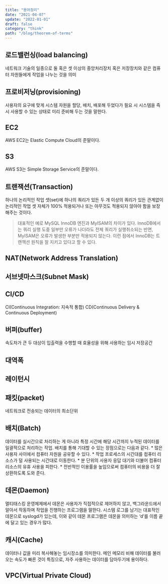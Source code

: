 ```yaml
---
title: "용어정리"
date: "2021-04-07"
update: "2022-01-01"
draft: false
category: "think"
path: "/blog/theorem-of-terms"
---
```


## 로드밸런싱(load balancing)
네트워크 기술의 일종으로 둘 혹은 셋 이상의 중앙처리장치 혹은 저장장치와 같은 컴퓨터 자원들에게 작업을 나누는 것을 의미

## 프로비저닝(provisioning)
사용자의 요구에 맞게 시스템 자원을 할당, 배치, 배포해 두었다가 필요 시 시스템을 즉시 사용할 수 있는 상태로 미리 준비해 두는 것을 말한다.

## EC2
AWS EC2는 Elastic Compute Cloud의 준말이다.

## S3
AWS S3는 Simple Storage Service의 준말이다.

## 트랜잭션(Transaction)
하나의 논리적인 작업 셋(set)에 하나의 쿼리가 있든 두 개 이상의 쿼리가 있든 관계없이 논리적인 작업 셋 자체가 100% 적용되거나 또는 아무것도 적용되지 않아야 함을 보장해주는 것이다.
> 대표적인 예로 MySQL InnoDB 엔진과  MyISAM의 차이가 있다. InnoDB에서는 쿼리 실행 도중 일부만 오류가 나더라도 전체 쿼리가 실행취소되는 반면, MyISAM은 오류가 발생한 부분만 적용되지 않는다. 이런 점에서 InnoDB는 트랜잭션 원칙을 잘 지키고 있다고 할 수 있다.


## NAT(Network Address Translation)

## 서브넷마스크(Subnet Mask)

## CI/CD
CI(Continuous Integration: 지속적 통합)
CD(Continuous Delivery & Continuous Deployment)

## 버퍼(buffer)
속도차가 큰 두 대상이 입출력을 수행할 때 효율성을 위해 사용하는 임시 저장공간 

## 대역폭
## 레이턴시
## 패킷(packet)
네트워크로 전송되는 데이터의 최소단위

## 배치(Batch)
데이터를 실시간으로 처리하는 게 아니라 특정 시간에 해당 시간까지 누적된 데이터를 일괄적으로 처리하는 작업. 배치를 통해 기대할 수 있는 장점으로는 다음과 같다.
	* 많은 사용자 사이에서 컴퓨터 자원을 공유할 수 있다.
	* 작업 프로세스의 시간대를 컴퓨터 리소스가 덜 사용되는 시간대로 이동한다.
	* 분 단위의 사용자 응답 대기와 더불어 컴퓨터 리소스의 유휴 사용을 피한다.
	* 전반적인 이용률을 높임으로써 컴퓨터의 비용을 더 잘 상환하도록 도와 준다.

## 데몬(Daemon)
멀티태스킹 운영체제에서 데몬은 사용자가 직접적으로 제어하지 않고, 백그라운드에서 알아서 작동하며 작업을 진행하는 프로그램을 말한다. 시스템 로그를 남기는 대표적인 데몬으로 syslogd가 있는데, 이와 같이 데몬 프로그램은 데몬을 의미하는 ‘d’를 이름 끝에 달고 있는 경우가 많다.

## 캐시(Cache)
데이터나 값을 미리 복사해놓는 임시장소를 의미한다. 메인 메모리 비해 데이터를 불러오는 속도가 빠른 것이 특징으로, 자주 사용하는 데이터를 담아두기에 용이하다.

## VPC(Virtual Private Cloud)
